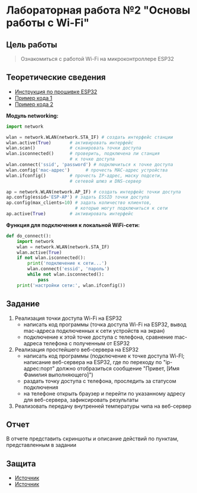 # Лабораторная работа №2 "Основы работы с Wi-Fi"

## Цель работы
> Ознакомиться с работой Wi-Fi на микроконтроллере ESP32

## Теоретические сведения
* [Инструкция по прошивке ESP32](../../docs/firmware.md)
* [Пример кода 1](../../examples/example_3_1.py)
* [Пример кода 2](../../examples/example_3_2.py)

**Модуль networking:**
```python
import network

wlan = network.WLAN(network.STA_IF) # создать интерфейс станции
wlan.active(True)       # активировать интерфейс
wlan.scan()             # сканировать точки доступа
wlan.isconnected()      # проверить, подключена ли станция
                        # к точке доступа
wlan.connect('ssid', 'password') # подключиться к точке доступа 
wlan.config('mac-адрес')      # прочесть MAC-адрес устройства
wlan.ifconfig()         # прочесть IP-адрес, маску подсети,
                        # сетевой шлюз и DNS-сервер

ap = network.WLAN(network.AP_IF) # создать интерфейс точки доступа 
ap.config(essid='ESP-AP') # задать ESSID точки доступа
ap.config(max_clients=10) # задать количество клиентов,
                          # которые могут подключиться к сети
ap.active(True)         # активировать интерфейс
```
**Функция для подключения к локальной WiFi-сети:**
```python
def do_connect():
    import network
    wlan = network.WLAN(network.STA_IF)
    wlan.active(True)
    if not wlan.isconnected():
        print('подключение к сети...')
        wlan.connect('essid', 'пароль')
        while not wlan.isconnected():
            pass
    print('настройки сети:', wlan.ifconfig())
```

## Задание
1) Реализация точки доступа Wi-Fi на ESP32
    * написать код программы (точка доступа Wi-Fi на ESP32, вывод mac-адреса подключенных к сети устройств на экран)
    * подключение к этой точке доступа с телефона, сравнение mac-адреса телефона с полученным от ESP32
2) Реализация простейшего веб-сервера на ESP32
    * написать код программы (подключение к точке доступа Wi-FI; написание веб-сервера на ESP32,
где по переходу по "ip-адрес:порт" должно отобразиться сообщение "Привет, [Имя Фамилия выполняющего]")
    * раздать точку доступа с телефона, проследить за статусом подключения
    * на телефоне открыть браузер и перейти по указанному адресу для веб-сервера, зафиксировать результаты
3) Реализовать передачу внутренней температуры чипа на веб-сервер

## Отчет
В отчете представить скриншоты и описание действий по пунктам, представленным в задании

## Защита
* [Источник](https://habr.com/ru/companies/timeweb/articles/672494/)
* [Источник](https://habr.com/ru/companies/timeweb/articles/677452/)